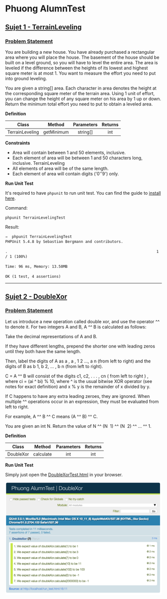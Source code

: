 # Phuong AlumnTest

## [**Sujet 1 - TerrainLeveling**](/php/TerrainLeveling.php)
### [**Problem Statement**](/php/TerrainLeveling.php)

You are building a new house. You have already purchased a rectangular area where you will place the house.
The basement of the house should be built on a level ground, so you will have to level the entire area.
The area is leveled if the difference between the heights of its lowest and highest square meter is at most 1.
You want to measure the effort you need to put into ground leveling.

You are given a string[] area. Each character in area denotes the height at the corresponding square meter of the terrain area.
Using 1 unit of effort, you can change the height of any square meter on his area by 1 up or down.
Return the minimum total effort you need to put to obtain a leveled area.


**Definition**

| Class | Method | Parameters | Returns |   
|---|:---:|:---:|:---:|
|TerrainLeveling | getMinimum | string[] | int |



**Constraints**

* Area will contain between 1 and 50 elements, inclusive.
* Each element of area will be between 1 and 50 characters long, inclusive.
TerrainLeveling
* All elements of area will be of the same length.
* Each element of area will contain digits ('0'­'9') only.

**Run Unit Test**

It's required to have `phpunit` to run unit test. You can find the guide to [install here](https://phpunit.de/getting-started.html).

Command:
```
phpunit TerrainLevelingTest
```

Result:
```
⇒  phpunit TerrainLevelingTest          
PHPUnit 5.4.8 by Sebastian Bergmann and contributors.

.                                                                   1 / 1 (100%)

Time: 96 ms, Memory: 13.50MB

OK (1 test, 4 assertions)

```

---



## [**Sujet 2 - DoubleXor**](/js/DoubleXor.js)

### [**Problem Statement**](/js/DoubleXor.js)


Let us introduce a new operation called double xor, and use the operator ^^ to denote it.
For two integers A and B, A ^^ B is calculated as follows:

Take the decimal representations of A and B.

If they have different lengths, prepend the shorter one with leading zeros until they both have the same length.

Then, label the digits of A as a , a , 1  2 ..., a n (from left to right)
and the digits of B as b 1, b 2, ... , b n (from left to right).

C = A ^^ B will consist of the digits c1, c2, . . . , cn   ( from left to right ) , where
ci = (ai ^ bi)  % 10, where ^ is the usual bitwise XOR operator (see notes for exact definition) and x % y is the remainder of x divided by y.

If C happens to have any extra leading zeroes, they are ignored.
When multiple ^^ operations occur in an expression, they must be evaluated from left to right.

For example, A ^^ B ^^ C means (A ^^ B) ^^ C.

You are given an int N. Return the value of N ^^ (N ­ 1) ^^ (N ­ 2) ^^ ... ^^ 1.


**Definition**

| Class | Method | Parameters | Returns |   
|---|:---:|:---:|:---:|
|DoubleXor | calculate | int | int |


**Run Unit Test**

Simply just open the [DoubleXorTest.html](/js/DoubleXorTest.html) in your browser.

![DoubleXorTest](/js/DoubleXorTest.png)
